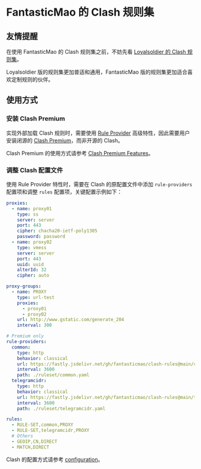 # FantasticMao 的 Clash 规则集

## 友情提醒

在使用 FantasticMao 的 Clash 规则集之前，不妨先看 [Loyalsoldier 的 Clash 规则集](https://github.com/Loyalsoldier/clash-rules)。

Loyalsoldier 版的规则集更加普适和通用，FantasticMao 版的规则集更加适合喜欢定制规则的伙伴。

## 使用方式

### 安装 Clash Premium

实现外部加载 Clash 规则时，需要使用 [Rule Provider](https://github.com/Dreamacro/clash/wiki/Clash-Premium-Features#rule-providers)
高级特性，因此需要用户安装闭源的 [Clash Premium](https://github.com/Dreamacro/clash/releases/tag/premium)，而非开源的 Clash。

Clash Premium 的使用方式请参考 [Clash Premium Features](https://github.com/Dreamacro/clash/wiki/Clash-Premium-Features)。

### 调整 Clash 配置文件

使用 Rule Provider 特性时，需要在 Clash 的原配置文件中添加 `rule-providers` 配置项和调整 `rules` 配置项，关键配置示例如下：

```yaml
proxies:
  - name: proxy01
    type: ss
    server: server
    port: 443
    cipher: chacha20-ietf-poly1305
    password: password
  - name: proxy02
    type: vmess
    server: server
    port: 443
    uuid: uuid
    alterId: 32
    cipher: auto

proxy-groups:
  - name: PROXY
    type: url-test
    proxies:
      - proxy01
      - proxy02
    url: http://www.gstatic.com/generate_204
    interval: 300

# Premium only
rule-providers:
  common:
    type: http
    behavior: classical
    url: https://fastly.jsdelivr.net/gh/fantasticmao/clash-rules@main/common.yaml
    interval: 3600
    path: ./ruleset/common.yaml
  telegramcidr:
    type: http
    behavior: classical
    url: https://fastly.jsdelivr.net/gh/fantasticmao/clash-rules@main/telegramcidr.yaml
    interval: 3600
    path: ./ruleset/telegramcidr.yaml

rules:
  - RULE-SET,common,PROXY
  - RULE-SET,telegramcidr,PROXY
  # Others
  - GEOIP,CN,DIRECT
  - MATCH,DIRECT
```

Clash 的配置方式请参考 [configuration](https://github.com/Dreamacro/clash/wiki/configuration)。
